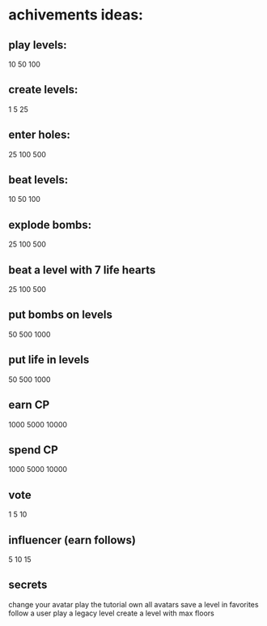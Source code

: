 # achivements ideas:

## play levels:
10
50
100

## create levels:
1
5
25

## enter holes:
25
100
500

## beat levels:
10
50
100

## explode bombs:
25
100
500

## beat a level with 7 life hearts
25
100
500

## put bombs on levels
50
500
1000

## put life in levels
50
500
1000

## earn CP
1000
5000
10000

## spend CP
1000
5000
10000

## vote
1
5
10

## influencer (earn follows)
5
10
15



## secrets
change your avatar
play the tutorial
own all avatars
save a level in favorites
follow a user
play a legacy level
create a level with max floors